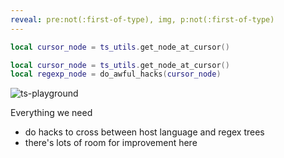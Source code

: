 ```yaml
---
reveal: pre:not(:first-of-type), img, p:not(:first-of-type)
---
```


```lua
local cursor_node = ts_utils.get_node_at_cursor()
```
```lua
local cursor_node = ts_utils.get_node_at_cursor()
local regexp_node = do_awful_hacks(cursor_node)
```

![ts-playground][ts-playground]

Everything we need

[ts-playground]: ts-playground.png

<section slot="notes">

- do hacks to cross between host language and regex trees
- there's lots of room for improvement here

</section>
